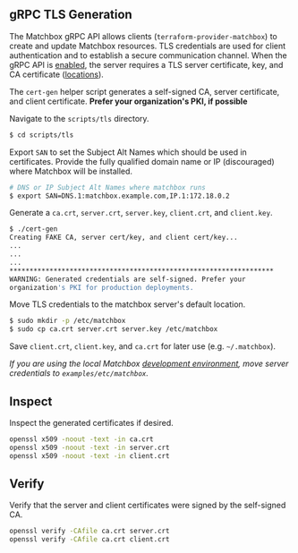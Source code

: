 ## gRPC TLS Generation

The Matchbox gRPC API allows clients (`terraform-provider-matchbox`) to create and update Matchbox resources. TLS credentials are used for client authentication and to establish a secure communication channel. When the gRPC API is [enabled](../../docs/deployment.md#customization), the server requires a TLS server certificate, key, and CA certificate ([locations](../../docs/config.md#files-and-directories)).

The `cert-gen` helper script generates a self-signed CA, server certificate, and client certificate. **Prefer your organization's PKI, if possible**

Navigate to the `scripts/tls` directory.

```sh
$ cd scripts/tls
```

Export `SAN` to set the Subject Alt Names which should be used in certificates. Provide the fully qualified domain name or IP (discouraged) where Matchbox will be installed.

```sh
# DNS or IP Subject Alt Names where matchbox runs
$ export SAN=DNS.1:matchbox.example.com,IP.1:172.18.0.2
```

Generate a `ca.crt`, `server.crt`, `server.key`, `client.crt`, and `client.key`.

```sh
$ ./cert-gen
Creating FAKE CA, server cert/key, and client cert/key...
...
...
...
******************************************************************
WARNING: Generated credentials are self-signed. Prefer your
organization's PKI for production deployments.
```

Move TLS credentials to the matchbox server's default location.

```sh
$ sudo mkdir -p /etc/matchbox
$ sudo cp ca.crt server.crt server.key /etc/matchbox
```

Save `client.crt`, `client.key`, and `ca.crt` for later use (e.g. `~/.matchbox`).

*If you are using the local Matchbox [development environment](../../docs/getting-started-docker.md), move server credentials to `examples/etc/matchbox`.*

## Inspect

Inspect the generated certificates if desired.

```sh
openssl x509 -noout -text -in ca.crt
openssl x509 -noout -text -in server.crt
openssl x509 -noout -text -in client.crt
```

## Verify

Verify that the server and client certificates were signed by the self-signed CA.

```sh
openssl verify -CAfile ca.crt server.crt
openssl verify -CAfile ca.crt client.crt
```
